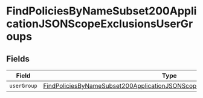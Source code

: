 # FindPoliciesByNameSubset200ApplicationJSONScopeExclusionsUserGroups


## Fields

| Field                                                                                                                                                                                   | Type                                                                                                                                                                                    | Required                                                                                                                                                                                | Description                                                                                                                                                                             |
| --------------------------------------------------------------------------------------------------------------------------------------------------------------------------------------- | --------------------------------------------------------------------------------------------------------------------------------------------------------------------------------------- | --------------------------------------------------------------------------------------------------------------------------------------------------------------------------------------- | --------------------------------------------------------------------------------------------------------------------------------------------------------------------------------------- |
| `userGroup`                                                                                                                                                                             | [FindPoliciesByNameSubset200ApplicationJSONScopeExclusionsUserGroupsUserGroup](../../models/operations/findpoliciesbynamesubset200applicationjsonscopeexclusionsusergroupsusergroup.md) | :heavy_minus_sign:                                                                                                                                                                      | N/A                                                                                                                                                                                     |